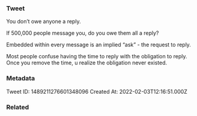 ### Tweet
You don’t owe anyone a reply.

If 500,000 people message you, do you owe them all a reply? 

Embedded within every message is an implied “ask” - the request to reply.

Most people confuse having the time to reply with the obligation to reply. Once you remove the time, u realize the obligation never existed.

### Metadata
Tweet ID: 1489211276601348096
Created At: 2022-02-03T12:16:51.000Z

### Related


